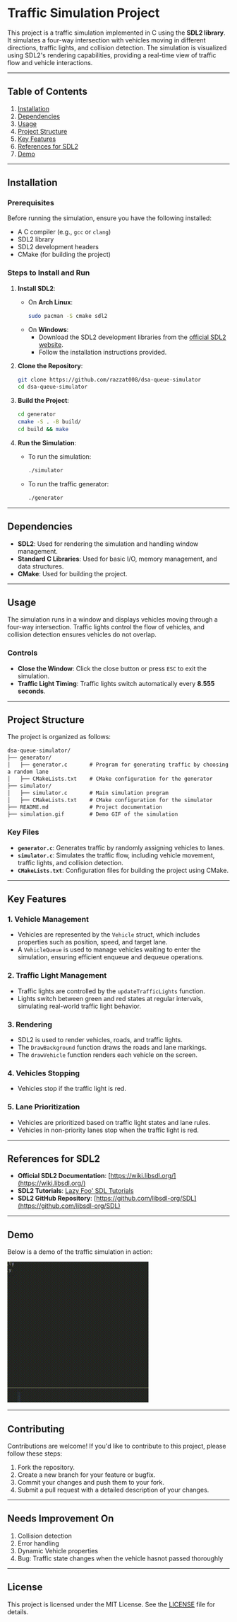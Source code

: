 # Traffic Simulation Project

This project is a traffic simulation implemented in C using the **SDL2 library**. It simulates a four-way intersection with vehicles moving in different directions, traffic lights, and collision detection. The simulation is visualized using SDL2's rendering capabilities, providing a real-time view of traffic flow and vehicle interactions.

---

## Table of Contents
1. [Installation](#installation)
2. [Dependencies](#dependencies)
3. [Usage](#usage)
4. [Project Structure](#project-structure)
5. [Key Features](#key-features)
6. [References for SDL2](#references-for-sdl2)
7. [Demo](#demo)

---

## Installation

### Prerequisites
Before running the simulation, ensure you have the following installed:
- A C compiler (e.g., `gcc` or `clang`)
- SDL2 library
- SDL2 development headers
- CMake (for building the project)

### Steps to Install and Run

1. **Install SDL2**:
   - On **Arch Linux**:
     ```bash
     sudo pacman -S cmake sdl2
     ```
   - On **Windows**:
     - Download the SDL2 development libraries from the [official SDL2 website](https://www.libsdl.org/download-2.0.php).
     - Follow the installation instructions provided.

2. **Clone the Repository**:
   ```bash
   git clone https://github.com/razzat008/dsa-queue-simulator
   cd dsa-queue-simulator
   ```

3. **Build the Project**:
   ```bash
   cd generator
   cmake -S . -B build/
   cd build && make
   ```

4. **Run the Simulation**:
   - To run the simulation:
     ```bash
     ./simulator
     ```
   - To run the traffic generator:
     ```bash
     ./generator
     ```

---

## Dependencies

- **SDL2**: Used for rendering the simulation and handling window management.
- **Standard C Libraries**: Used for basic I/O, memory management, and data structures.
- **CMake**: Used for building the project.

---

## Usage

The simulation runs in a window and displays vehicles moving through a four-way intersection. Traffic lights control the flow of vehicles, and collision detection ensures vehicles do not overlap.

### Controls
- **Close the Window**: Click the close button or press `ESC` to exit the simulation.
- **Traffic Light Timing**: Traffic lights switch automatically every **8.555 seconds**.

---

## Project Structure

The project is organized as follows:
```
dsa-queue-simulator/
├── generator/
│   ├── generator.c       # Program for generating traffic by choosing a random lane
│   ├── CMakeLists.txt    # CMake configuration for the generator
├── simulator/
│   ├── simulator.c       # Main simulation program
│   ├── CMakeLists.txt    # CMake configuration for the simulator
├── README.md             # Project documentation
├── simulation.gif        # Demo GIF of the simulation
```

### Key Files
- **`generator.c`**: Generates traffic by randomly assigning vehicles to lanes.
- **`simulator.c`**: Simulates the traffic flow, including vehicle movement, traffic lights, and collision detection.
- **`CMakeLists.txt`**: Configuration files for building the project using CMake.

---

## Key Features

### 1. **Vehicle Management**
   - Vehicles are represented by the `Vehicle` struct, which includes properties such as position, speed, and target lane.
   - A `VehicleQueue` is used to manage vehicles waiting to enter the simulation, ensuring efficient enqueue and dequeue operations.

### 2. **Traffic Light Management**
   - Traffic lights are controlled by the `updateTrafficLights` function.
   - Lights switch between green and red states at regular intervals, simulating real-world traffic light behavior.

### 3. **Rendering**
   - SDL2 is used to render vehicles, roads, and traffic lights.
   - The `DrawBackground` function draws the roads and lane markings.
   - The `drawVehicle` function renders each vehicle on the screen.

### 4. **Vehicles Stopping**
   - Vehicles stop  if the traffic light is red.

### 5. **Lane Prioritization**
   - Vehicles are prioritized based on traffic light states and lane rules.
   - Vehicles in non-priority lanes stop when the traffic light is red.

---

## References for SDL2

- **Official SDL2 Documentation**: [https://wiki.libsdl.org/](https://wiki.libsdl.org/)
- **SDL2 Tutorials**: [Lazy Foo' SDL Tutorials](https://lazyfoo.net/tutorials/SDL/)
- **SDL2 GitHub Repository**: [https://github.com/libsdl-org/SDL](https://github.com/libsdl-org/SDL)

---

## Demo

Below is a demo of the traffic simulation in action:

![simulation](simulation.gif)

---

## Contributing

Contributions are welcome! If you'd like to contribute to this project, please follow these steps:
1. Fork the repository.
2. Create a new branch for your feature or bugfix.
3. Commit your changes and push them to your fork.
4. Submit a pull request with a detailed description of your changes.

---

## Needs Improvement On
1. Collision detection
2. Error handling
3. Dynamic Vehicle properties
4. Bug: Traffic state changes when the vehicle hasnot passed thoroughly

---

## License

This project is licensed under the MIT License. See the [LICENSE](LICENSE) file for details.
